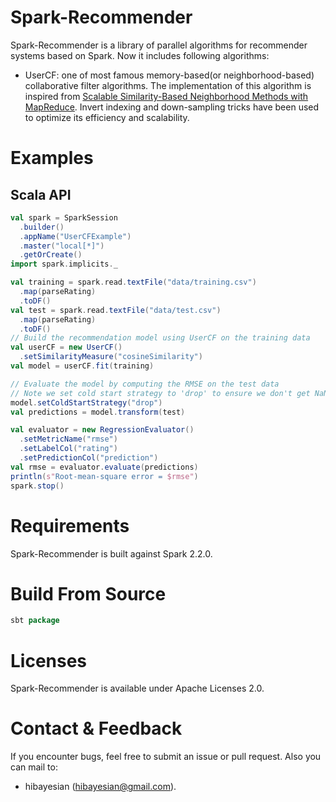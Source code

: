 # Spark-Recommender
Spark-Recommender is a library of parallel algorithms for recommender systems based on Spark. Now it includes following algorithms:
+ UserCF: one of most famous memory-based(or neighborhood-based) collaborative filter algorithms. The implementation of this algorithm is inspired from [Scalable Similarity-Based Neighborhood Methods with MapReduce](https://dl.acm.org/citation.cfm?id=2365984). Invert indexing and down-sampling tricks have been used to optimize its efficiency and scalability.

# Examples
## Scala API
```scala
val spark = SparkSession
  .builder()
  .appName("UserCFExample")
  .master("local[*]")
  .getOrCreate()
import spark.implicits._

val training = spark.read.textFile("data/training.csv")
  .map(parseRating)
  .toDF()
val test = spark.read.textFile("data/test.csv")
  .map(parseRating)
  .toDF()
// Build the recommendation model using UserCF on the training data
val userCF = new UserCF()
  .setSimilarityMeasure("cosineSimilarity")
val model = userCF.fit(training)

// Evaluate the model by computing the RMSE on the test data
// Note we set cold start strategy to 'drop' to ensure we don't get NaN evaluation metrics
model.setColdStartStrategy("drop")
val predictions = model.transform(test)

val evaluator = new RegressionEvaluator()
  .setMetricName("rmse")
  .setLabelCol("rating")
  .setPredictionCol("prediction")
val rmse = evaluator.evaluate(predictions)
println(s"Root-mean-square error = $rmse")
spark.stop()
```

# Requirements
Spark-Recommender is built against Spark 2.2.0.

# Build From Source
```scala
sbt package
```

# Licenses
Spark-Recommender is available under Apache Licenses 2.0.

# Contact & Feedback
If you encounter bugs, feel free to submit an issue or pull request. Also you can mail to:
+ hibayesian (hibayesian@gmail.com).
